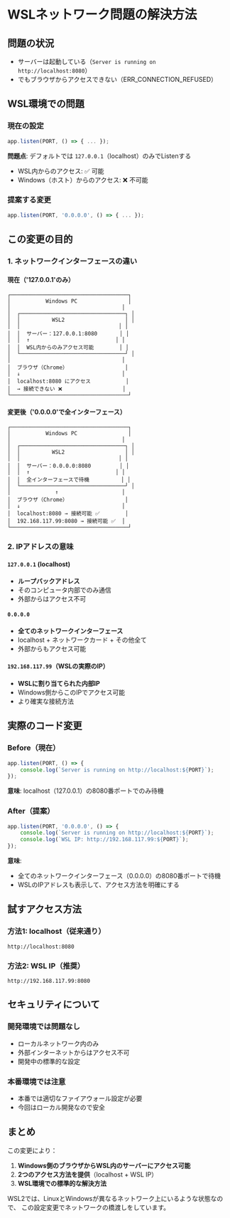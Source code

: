 # WSLネットワーク問題の解決方法

## 問題の状況
- サーバーは起動している（`Server is running on http://localhost:8080`）
- でもブラウザからアクセスできない（ERR_CONNECTION_REFUSED）

## WSL環境での問題

### 現在の設定
```javascript
app.listen(PORT, () => { ... });
```

**問題点**: デフォルトでは `127.0.0.1`（localhost）のみでListenする
- WSL内からのアクセス: ✅ 可能
- Windows（ホスト）からのアクセス: ❌ 不可能

### 提案する変更
```javascript
app.listen(PORT, '0.0.0.0', () => { ... });
```

## この変更の目的

### 1. ネットワークインターフェースの違い

#### 現在（'127.0.0.1'のみ）
```
┌─────────────────────────────────────┐
│           Windows PC                │
│                                   │
│  ┌─────────────────────────────────┐ │
│  │          WSL2                   │ │
│  │                               │ │
│  │  サーバー：127.0.0.1:8080       │ │
│  │  ↑                           │ │
│  │  WSL内からのみアクセス可能        │ │
│  └─────────────────────────────────┘ │
│                                   │
│  ブラウザ（Chrome）                  │
│  ↓                                │
│  localhost:8080 にアクセス           │
│  → 接続できない ❌                   │
└─────────────────────────────────────┘
```

#### 変更後（'0.0.0.0'で全インターフェース）
```
┌─────────────────────────────────────┐
│           Windows PC                │
│                                   │
│  ┌─────────────────────────────────┐ │
│  │          WSL2                   │ │
│  │                               │ │
│  │  サーバー：0.0.0.0:8080         │ │
│  │  ↑                           │ │
│  │  全インターフェースで待機          │ │
│  └─────────────────────────────────┘ │
│              ↑                    │
│  ブラウザ（Chrome）                  │
│  ↓                                │
│  localhost:8080 → 接続可能 ✅        │
│  192.168.117.99:8080 → 接続可能 ✅  │
└─────────────────────────────────────┘
```

### 2. IPアドレスの意味

#### `127.0.0.1` (localhost)
- **ループバックアドレス**
- そのコンピュータ内部でのみ通信
- 外部からはアクセス不可

#### `0.0.0.0`
- **全てのネットワークインターフェース**
- localhost + ネットワークカード + その他全て
- 外部からもアクセス可能

#### `192.168.117.99`（WSLの実際のIP）
- **WSLに割り当てられた内部IP**
- Windows側からこのIPでアクセス可能
- より確実な接続方法

## 実際のコード変更

### Before（現在）
```javascript
app.listen(PORT, () => {
    console.log(`Server is running on http://localhost:${PORT}`);
});
```
**意味**: localhost（127.0.0.1）の8080番ポートでのみ待機

### After（提案）
```javascript
app.listen(PORT, '0.0.0.0', () => {
    console.log(`Server is running on http://localhost:${PORT}`);
    console.log(`WSL IP: http://192.168.117.99:${PORT}`);
});
```
**意味**: 
- 全てのネットワークインターフェース（0.0.0.0）の8080番ポートで待機
- WSLのIPアドレスも表示して、アクセス方法を明確にする

## 試すアクセス方法

### 方法1: localhost（従来通り）
```
http://localhost:8080
```

### 方法2: WSL IP（推奨）
```
http://192.168.117.99:8080
```

## セキュリティについて

### 開発環境では問題なし
- ローカルネットワーク内のみ
- 外部インターネットからはアクセス不可
- 開発中の標準的な設定

### 本番環境では注意
- 本番では適切なファイアウォール設定が必要
- 今回はローカル開発なので安全

## まとめ

この変更により：
1. **Windows側のブラウザからWSL内のサーバーにアクセス可能**
2. **2つのアクセス方法を提供**（localhost + WSL IP）
3. **WSL環境での標準的な解決方法**

WSL2では、LinuxとWindowsが異なるネットワーク上にいるような状態なので、
この設定変更でネットワークの橋渡しをしています。